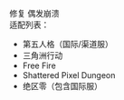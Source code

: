 修复 偶发崩溃  
适配列表：  
- 第五人格（国际/渠道服）  
- 三角洲行动  
- Free Fire  
- Shattered Pixel Dungeon  
- 绝区零（包含国际服）  